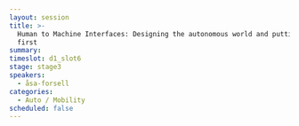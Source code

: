 ```yaml
---
layout: session
title: >-
  Human to Machine Interfaces: Designing the autonomous world and putting humans
  first
summary:
timeslot: d1_slot6
stage: stage3
speakers:
  - åsa-forsell
categories:
  - Auto / Mobility
scheduled: false
---
```


